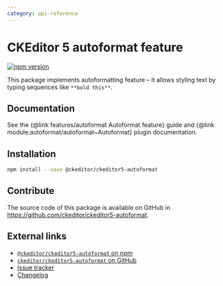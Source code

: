 ```yaml
---
category: api-reference
---
```


# CKEditor 5 autoformat feature

[![npm version](https://badge.fury.io/js/%40ckeditor%2Fckeditor5-autoformat.svg)](https://www.npmjs.com/package/@ckeditor/ckeditor5-autoformat)

This package implements autoformatting feature – it allows styling text by typing sequences like `**bold this**`.

## Documentation

See the {@link features/autoformat Autoformat feature} guide and {@link module:autoformat/autoformat~Autoformat} plugin documentation.

## Installation

```bash
npm install --save @ckeditor/ckeditor5-autoformat
```

## Contribute

The source code of this package is available on GitHub in https://github.com/ckeditor/ckeditor5-autoformat.

## External links

* [`@ckeditor/ckeditor5-autoformat` on npm](https://www.npmjs.com/package/@ckeditor/ckeditor5-autoformat)
* [`ckeditor/ckeditor5-autoformat` on GitHub](https://github.com/ckeditor/ckeditor5-autoformat)
* [Issue tracker](https://github.com/ckeditor/ckeditor5-autoformat/issues)
* [Changelog](https://github.com/ckeditor/ckeditor5-autoformat/blob/master/CHANGELOG.md)
